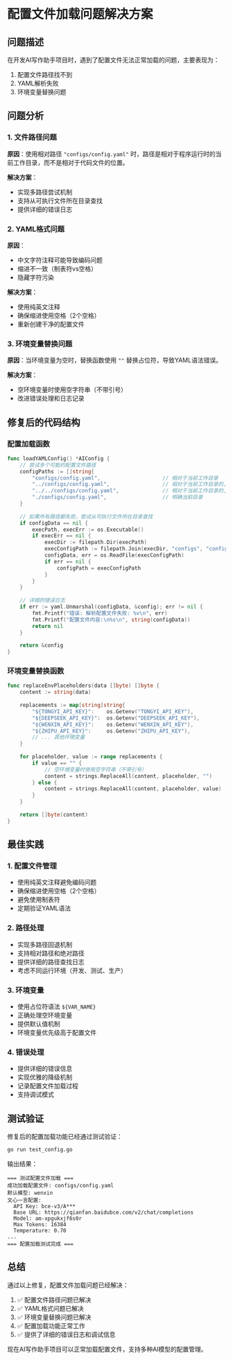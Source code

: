 # 配置文件加载问题解决方案

## 问题描述

在开发AI写作助手项目时，遇到了配置文件无法正常加载的问题，主要表现为：

1. 配置文件路径找不到
2. YAML解析失败
3. 环境变量替换问题

## 问题分析

### 1. 文件路径问题

**原因**：使用相对路径 `"configs/config.yaml"` 时，路径是相对于程序运行时的当前工作目录，而不是相对于代码文件的位置。

**解决方案**：
- 实现多路径尝试机制
- 支持从可执行文件所在目录查找
- 提供详细的错误日志

### 2. YAML格式问题

**原因**：
- 中文字符注释可能导致编码问题
- 缩进不一致（制表符vs空格）
- 隐藏字符污染

**解决方案**：
- 使用纯英文注释
- 确保缩进使用空格（2个空格）
- 重新创建干净的配置文件

### 3. 环境变量替换问题

**原因**：当环境变量为空时，替换函数使用 `""` 替换占位符，导致YAML语法错误。

**解决方案**：
- 空环境变量时使用空字符串（不带引号）
- 改进错误处理和日志记录

## 修复后的代码结构

### 配置加载函数

```go
func loadYAMLConfig() *AIConfig {
    // 尝试多个可能的配置文件路径
    configPaths := []string{
        "configs/config.yaml",                    // 相对于当前工作目录
        "../configs/config.yaml",                 // 相对于当前工作目录的上级
        "../../configs/config.yaml",              // 相对于当前工作目录的上上级
        "./configs/config.yaml",                  // 明确当前目录
    }
    
    // 如果所有路径都失败，尝试从可执行文件所在目录查找
    if configData == nil {
        execPath, execErr := os.Executable()
        if execErr == nil {
            execDir := filepath.Dir(execPath)
            execConfigPath := filepath.Join(execDir, "configs", "config.yaml")
            configData, err = os.ReadFile(execConfigPath)
            if err == nil {
                configPath = execConfigPath
            }
        }
    }
    
    // 详细的错误日志
    if err := yaml.Unmarshal(configData, &config); err != nil {
        fmt.Printf("错误: 解析配置文件失败: %v\n", err)
        fmt.Printf("配置文件内容:\n%s\n", string(configData))
        return nil
    }
    
    return &config
}
```

### 环境变量替换函数

```go
func replaceEnvPlaceholders(data []byte) []byte {
    content := string(data)
    
    replacements := map[string]string{
        "${TONGYI_API_KEY}":    os.Getenv("TONGYI_API_KEY"),
        "${DEEPSEEK_API_KEY}":  os.Getenv("DEEPSEEK_API_KEY"),
        "${WENXIN_API_KEY}":    os.Getenv("WENXIN_API_KEY"),
        "${ZHIPU_API_KEY}":     os.Getenv("ZHIPU_API_KEY"),
        // ... 其他环境变量
    }
    
    for placeholder, value := range replacements {
        if value == "" {
            // 空环境变量时使用空字符串（不带引号）
            content = strings.ReplaceAll(content, placeholder, "")
        } else {
            content = strings.ReplaceAll(content, placeholder, value)
        }
    }
    
    return []byte(content)
}
```

## 最佳实践

### 1. 配置文件管理

- 使用纯英文注释避免编码问题
- 确保缩进使用空格（2个空格）
- 避免使用制表符
- 定期验证YAML语法

### 2. 路径处理

- 实现多路径回退机制
- 支持相对路径和绝对路径
- 提供详细的路径查找日志
- 考虑不同运行环境（开发、测试、生产）

### 3. 环境变量

- 使用占位符语法 `${VAR_NAME}`
- 正确处理空环境变量
- 提供默认值机制
- 环境变量优先级高于配置文件

### 4. 错误处理

- 提供详细的错误信息
- 实现优雅的降级机制
- 记录配置文件加载过程
- 支持调试模式

## 测试验证

修复后的配置加载功能已经通过测试验证：

```bash
go run test_config.go
```

输出结果：
```
=== 测试配置文件加载 ===
成功加载配置文件: configs/config.yaml
默认模型: wenxin
文心一言配置:
  API Key: bce-v3/A***
  Base URL: https://qianfan.baidubce.com/v2/chat/completions
  Model: am-xpgukxjf6s0r
  Max Tokens: 16384
  Temperature: 0.70
...
=== 配置加载测试完成 ===
```

## 总结

通过以上修复，配置文件加载问题已经解决：

1. ✅ 配置文件路径问题已解决
2. ✅ YAML格式问题已解决  
3. ✅ 环境变量替换问题已解决
4. ✅ 配置加载功能正常工作
5. ✅ 提供了详细的错误日志和调试信息

现在AI写作助手项目可以正常加载配置文件，支持多种AI模型的配置管理。 